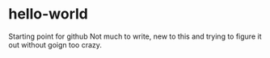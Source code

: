 # hello-world
Starting point for github
Not much to write, new to this and trying to figure it out without goign too crazy.
